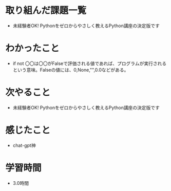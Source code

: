# 取り組んだ課題一覧

- 未経験者OK! Pythonをゼロからやさしく教えるPython講座の決定版です

# わかったこと

- if not 〇〇は〇〇がFalseで評価される値であれば、プログラムが実行されるという意味。Falseの値には、0,None,"",0.0などがある。

# 次やること

- 未経験者OK! Pythonをゼロからやさしく教えるPython講座の決定版です

# 感じたこと

- chat-gpt神

# 学習時間

- 3.0時間